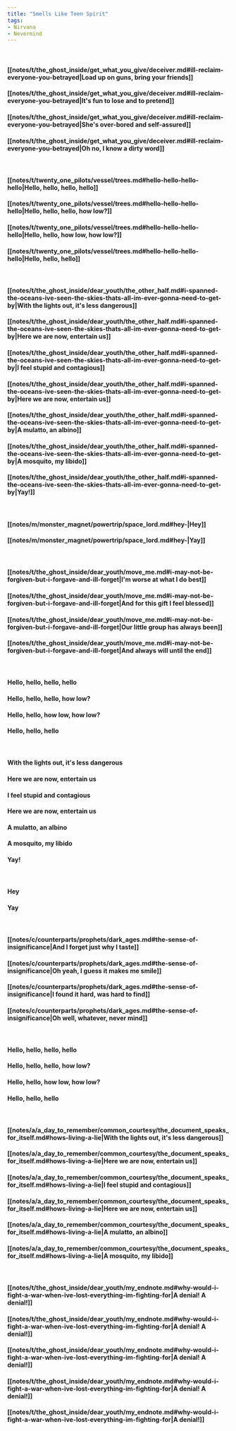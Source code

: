 ```yaml
---
title: "Smells Like Teen Spirit"
tags:
- Nirvana
- Nevermind
---
```

&nbsp;
#### [[notes/t/the_ghost_inside/get_what_you_give/deceiver.md#ill-reclaim-everyone-you-betrayed|Load up on guns, bring your friends]]
#### [[notes/t/the_ghost_inside/get_what_you_give/deceiver.md#ill-reclaim-everyone-you-betrayed|It's fun to lose and to pretend]]
#### [[notes/t/the_ghost_inside/get_what_you_give/deceiver.md#ill-reclaim-everyone-you-betrayed|She's over-bored and self-assured]]
#### [[notes/t/the_ghost_inside/get_what_you_give/deceiver.md#ill-reclaim-everyone-you-betrayed|Oh no, I know a dirty word]]
&nbsp;
#### [[notes/t/twenty_one_pilots/vessel/trees.md#hello-hello-hello-hello|Hello, hello, hello, hello]]
#### [[notes/t/twenty_one_pilots/vessel/trees.md#hello-hello-hello-hello|Hello, hello, hello, how low?]]
#### [[notes/t/twenty_one_pilots/vessel/trees.md#hello-hello-hello-hello|Hello, hello, how low, how low?]]
#### [[notes/t/twenty_one_pilots/vessel/trees.md#hello-hello-hello-hello|Hello, hello, hello]]
&nbsp;
#### [[notes/t/the_ghost_inside/dear_youth/the_other_half.md#i-spanned-the-oceans-ive-seen-the-skies-thats-all-im-ever-gonna-need-to-get-by|With the lights out, it's less dangerous]]
#### [[notes/t/the_ghost_inside/dear_youth/the_other_half.md#i-spanned-the-oceans-ive-seen-the-skies-thats-all-im-ever-gonna-need-to-get-by|Here we are now, entertain us]]
#### [[notes/t/the_ghost_inside/dear_youth/the_other_half.md#i-spanned-the-oceans-ive-seen-the-skies-thats-all-im-ever-gonna-need-to-get-by|I feel stupid and contagious]]
#### [[notes/t/the_ghost_inside/dear_youth/the_other_half.md#i-spanned-the-oceans-ive-seen-the-skies-thats-all-im-ever-gonna-need-to-get-by|Here we are now, entertain us]]
#### [[notes/t/the_ghost_inside/dear_youth/the_other_half.md#i-spanned-the-oceans-ive-seen-the-skies-thats-all-im-ever-gonna-need-to-get-by|A mulatto, an albino]]
#### [[notes/t/the_ghost_inside/dear_youth/the_other_half.md#i-spanned-the-oceans-ive-seen-the-skies-thats-all-im-ever-gonna-need-to-get-by|A mosquito, my libido]]
#### [[notes/t/the_ghost_inside/dear_youth/the_other_half.md#i-spanned-the-oceans-ive-seen-the-skies-thats-all-im-ever-gonna-need-to-get-by|Yay!]]
&nbsp;
#### [[notes/m/monster_magnet/powertrip/space_lord.md#hey-|Hey]]
#### [[notes/m/monster_magnet/powertrip/space_lord.md#hey-|Yay]]
&nbsp;
#### [[notes/t/the_ghost_inside/dear_youth/move_me.md#i-may-not-be-forgiven-but-i-forgave-and-ill-forget|I'm worse at what I do best]]
#### [[notes/t/the_ghost_inside/dear_youth/move_me.md#i-may-not-be-forgiven-but-i-forgave-and-ill-forget|And for this gift I feel blessed]]
#### [[notes/t/the_ghost_inside/dear_youth/move_me.md#i-may-not-be-forgiven-but-i-forgave-and-ill-forget|Our little group has always been]]
#### [[notes/t/the_ghost_inside/dear_youth/move_me.md#i-may-not-be-forgiven-but-i-forgave-and-ill-forget|And always will until the end]]
&nbsp;
#### Hello, hello, hello, hello
#### Hello, hello, hello, how low?
#### Hello, hello, how low, how low?
#### Hello, hello, hello
&nbsp;
#### With the lights out, it's less dangerous
#### Here we are now, entertain us
#### I feel stupid and contagious
#### Here we are now, entertain us
#### A mulatto, an albino
#### A mosquito, my libido
#### Yay!
&nbsp;
#### Hey
#### Yay
&nbsp;
#### [[notes/c/counterparts/prophets/dark_ages.md#the-sense-of-insignificance|And I forget just why I taste]]
#### [[notes/c/counterparts/prophets/dark_ages.md#the-sense-of-insignificance|Oh yeah, I guess it makes me smile]]
#### [[notes/c/counterparts/prophets/dark_ages.md#the-sense-of-insignificance|I found it hard, was hard to find]]
#### [[notes/c/counterparts/prophets/dark_ages.md#the-sense-of-insignificance|Oh well, whatever, never mind]]
&nbsp;
#### Hello, hello, hello, hello
#### Hello, hello, hello, how low?
#### Hello, hello, how low, how low?
#### Hello, hello, hello
&nbsp;
#### [[notes/a/a_day_to_remember/common_courtesy/the_document_speaks_for_itself.md#hows-living-a-lie|With the lights out, it's less dangerous]]
#### [[notes/a/a_day_to_remember/common_courtesy/the_document_speaks_for_itself.md#hows-living-a-lie|Here we are now, entertain us]]
#### [[notes/a/a_day_to_remember/common_courtesy/the_document_speaks_for_itself.md#hows-living-a-lie|I feel stupid and contagious]]
#### [[notes/a/a_day_to_remember/common_courtesy/the_document_speaks_for_itself.md#hows-living-a-lie|Here we are now, entertain us]]
#### [[notes/a/a_day_to_remember/common_courtesy/the_document_speaks_for_itself.md#hows-living-a-lie|A mulatto, an albino]]
#### [[notes/a/a_day_to_remember/common_courtesy/the_document_speaks_for_itself.md#hows-living-a-lie|A mosquito, my libido]]
&nbsp;
#### [[notes/t/the_ghost_inside/dear_youth/my_endnote.md#why-would-i-fight-a-war-when-ive-lost-everything-im-fighting-for|A denial! A denial!]]
#### [[notes/t/the_ghost_inside/dear_youth/my_endnote.md#why-would-i-fight-a-war-when-ive-lost-everything-im-fighting-for|A denial! A denial!]]
#### [[notes/t/the_ghost_inside/dear_youth/my_endnote.md#why-would-i-fight-a-war-when-ive-lost-everything-im-fighting-for|A denial! A denial!]]
#### [[notes/t/the_ghost_inside/dear_youth/my_endnote.md#why-would-i-fight-a-war-when-ive-lost-everything-im-fighting-for|A denial! A denial!]]
#### [[notes/t/the_ghost_inside/dear_youth/my_endnote.md#why-would-i-fight-a-war-when-ive-lost-everything-im-fighting-for|A denial!]]
